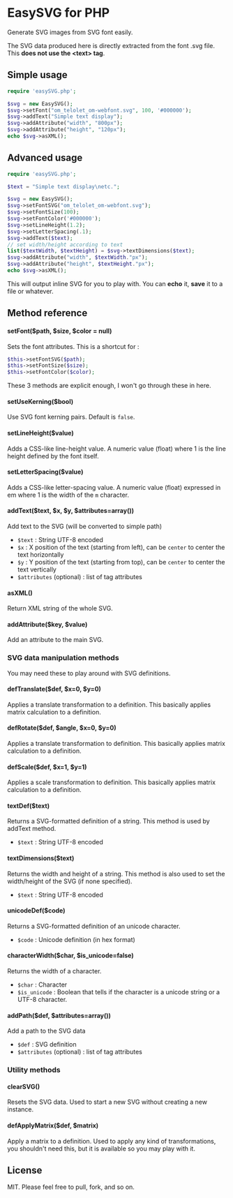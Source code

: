 # EasySVG for PHP

Generate SVG images from SVG font easily.

The SVG data produced here is directly extracted from the font .svg file. This **does not use the &lt;text&gt; tag**.

## Simple usage

```php
require 'easySVG.php';

$svg = new EasySVG();
$svg->setFont("om_telolet_om-webfont.svg", 100, '#000000');
$svg->addText("Simple text display");
$svg->addAttribute("width", "800px");
$svg->addAttribute("height", "120px");
echo $svg->asXML();
```

## Advanced usage

```php
require 'easySVG.php';

$text = "Simple text display\netc.";

$svg = new EasySVG();
$svg->setFontSVG("om_telolet_om-webfont.svg");
$svg->setFontSize(100);
$svg->setFontColor('#000000');
$svg->setLineHeight(1.2);
$svg->setLetterSpacing(.1);
$svg->addText($text);
// set width/height according to text
list($textWidth, $textHeight) = $svg->textDimensions($text);
$svg->addAttribute("width", $textWidth."px");
$svg->addAttribute("height", $textHeight."px");
echo $svg->asXML();
```

This will output inline SVG for you to play with. You can **echo** it, **save** it to a file or whatever.

## Method reference

#### setFont($path, $size, $color = null)

Sets the font attributes. This is a shortcut for :

```php
$this->setFontSVG($path);
$this->setFontSize($size);
$this->setFontColor($color);
```

These 3 methods are explicit enough, I won't go through these in here.

#### setUseKerning($bool)
Use SVG font kerning pairs. Default is `false`.

#### setLineHeight($value)

Adds a CSS-like line-height value. A numeric value (float) where 1 is the line height defined by the font itself.

#### setLetterSpacing($value)

Adds a CSS-like letter-spacing value. A numeric value (float) expressed in em where 1 is the width of the `m` character.

#### addText($text, $x, $y, $attributes=array())

Add text to the SVG (will be converted to simple path)

- `$text` : String UTF-8 encoded
- `$x` : X position of the text (starting from left), can be `center` to center the text horizontally
- `$y` : Y position of the text (starting from top), can be `center` to center the text vertically
- `$attributes` (optional) : list of tag attributes

#### asXML()

Return XML string of the whole SVG.

#### addAttribute($key, $value)

Add an attribute to the main SVG.

### SVG data manipulation methods

You may need these to play around with SVG definitions.

#### defTranslate($def, $x=0, $y=0)

Applies a translate transformation to a definition. This basically applies matrix calculation to a definition.

#### defRotate($def, $angle, $x=0, $y=0)

Applies a translate transformation to definition. This basically applies matrix calculation to a definition.

#### defScale($def, $x=1, $y=1)

Applies a scale transformation to definition. This basically applies matrix calculation to a definition.

#### textDef($text)

Returns a SVG-formatted definition of a string. This method is used by addText method.

- `$text` : String UTF-8 encoded

#### textDimensions($text)

Returns the width and height of a string. This method is also used to set the width/height of the SVG (if none specified).

- `$text` : String UTF-8 encoded

#### unicodeDef($code)

Returns a SVG-formatted definition of an unicode character.

- `$code` : Unicode definition (in hex format)

#### characterWidth($char, $is_unicode=false)

Returns the width of a character.

- `$char` : Character
- `$is_unicode` : Boolean that tells if the character is a unicode string or a UTF-8 character.

#### addPath($def, $attributes=array())

Add a path to the SVG data

- `$def` : SVG definition
- `$attributes` (optional) : list of tag attributes

### Utility methods

#### clearSVG()

Resets the SVG data. Used to start a new SVG without creating a new instance.

#### defApplyMatrix($def, $matrix)

Apply a matrix to a definition. Used to apply any kind of transformations, you shouldn't need this, but it is available so you may play with it.

## License

MIT. Please feel free to pull, fork, and so on.
